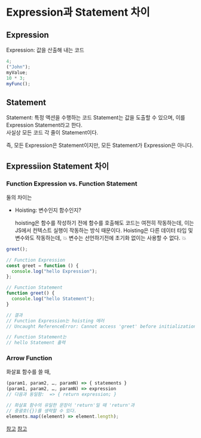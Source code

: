 # Expression과 Statement 차이

## Expression

Expression: 값을 산출해 내는 코드

```js
4;
("John");
myValue;
10 * 3;
myFunc();
```

## Statement

Statement: 특정 액션을 수행하는 코드
Statement는 값을 도출할 수 있으며, 이를 Expression Statement라고 한다.  
사실상 모든 코드 각 줄이 Statement이다.

즉, 모든 Expression은 Statement이지만, 모든 Statement가 Expression은 아니다.

## Expressiion Statement 차이

### Function Expression vs. Function Statement

둘의 차이는

- Hoisting: 변수인지 함수인지?

  hoisting은 함수를 작성하기 전에 함수를 호출해도 코드는 여전히 작동하는데, 이는 JS에서 컨텍스트 실행이 작동하는 방식 때문이다. Hoisting은 다른 데이터 타입 및 변수와도 작동하는데, 💥 변수는 선언하기전에 초기화 없이는 사용할 수 없다. 💥

```js
greet();

// Function Expression
const greet = function () {
  console.log("hello Expression");
};

// Function Statement
function greet() {
  console.log("hello Statement");
}

// 결과
// Function Expression는 hoisting 에러
// Uncaught ReferenceError: Cannot access 'greet' before initialization

// Function Statement는
// hello Statement 출력
```

### Arrow Function

화살표 함수를 쓸 때,

```js
(param1, param2, …, paramN) => { statements }
(param1, param2, …, paramN) => expression
// 다음과 동일함:  => { return expression; }
```

```js
// 화살표 함수의 유일한 문장이 'return'일 때 'return'과
// 중괄호({})를 생략할 수 있다.
elements.map((element) => element.length);
```

[참고](https://m.blog.naver.com/PostView.nhn?blogId=jdub7138&logNo=221028032624&proxyReferer=https:%2F%2Fwww.google.com%2F)
[참고](https://developer.mozilla.org/ko/docs/Web/JavaScript/Reference/Functions/%EC%95%A0%EB%A1%9C%EC%9A%B0_%ED%8E%91%EC%85%98)
